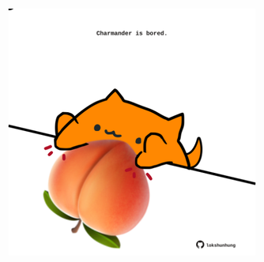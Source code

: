 <!-- built at 30/08/2021, 15:02:02 UTC -->
<p align="center">
  <img width="500" height="500" src="./ReadmeImage.svg">
</p>
